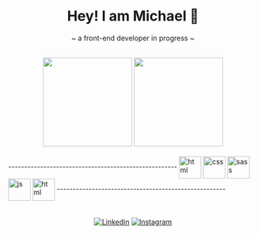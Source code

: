 <div align="center"><h1 color="4a9f8b">Hey! I am Michael 👋</h1>
  <p>~ a front-end developer in progress ~</p></div><br>


<div align="center">
  <img height="180em" src="https://github-readme-stats.vercel.app/api?username=Michl95&theme=dark&include_all_commits-        true&show_icons=true&bg_color=35,201c5d,000000&title_color=4a9f8b&text_color=4a9f8b&custom_title=My Github Stats">
  <img height="180em" src="https://github-readme-stats.vercel.app/api/top-langs/?username=Michl95&theme=dark&langs_count=10&layout=compact&bg_color=,000000,201c5d&title_color=4a9f8b&text_color=4a9f8b">
</div>
  
<div style="display: inline-block"><br>
  -----------------------------------------------------
  <img align="center" alt="html" src="https://cdn.jsdelivr.net/gh/devicons/devicon/icons/html5/html5-original.svg" width="45">
  <img align="center" alt="css" src="https://cdn.jsdelivr.net/gh/devicons/devicon/icons/css3/css3-original.svg" width="45">
  <img align="center" alt="sass" src="https://cdn.jsdelivr.net/gh/devicons/devicon/icons/sass/sass-original.svg" width="45">
  <img align="center" alt="js" src="https://cdn.jsdelivr.net/gh/devicons/devicon/icons/javascript/javascript-plain.svg" width="45">
  <img align="center" alt="html" src="https://cdn.jsdelivr.net/gh/devicons/devicon/icons/angularjs/angularjs-original.svg" width="45">
  -----------------------------------------------------
</div>
  
  <div align="center"><br><br>
    <a href='https://www.linkedin.com/in/michael-armesto-b06346232/' target="_blank"><img alt='Linkedin' src='https://img.shields.io/badge/Linkedin-100000?style=for-the-badge&logo=Linkedin&logoColor=4a9f8b&labelColor=black&color=black' target="_blank"></a>
    <a href='https://www.instagram.com/13michl/' target="_blank"><img alt='Instagram' src='https://img.shields.io/badge/Instagram-100000?style=for-the-badge&logo=Instagram&logoColor=4a9f8b&labelColor=black&color=black'/ target="_blank"></a>
    
    
    
    
  </div>

